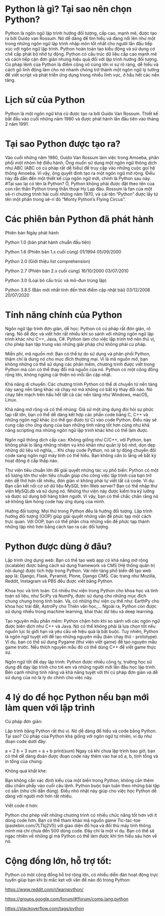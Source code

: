 # Python là gì? Tại sao nên chọn Python?
Python là ngôn ngữ lập trình hướng đối tượng, cấp cao, mạnh mẽ, được tạo ra bởi Guido van Rossum. Nó dễ dàng để tìm hiểu và đang nổi lên như một trong những ngôn ngữ lập trình nhập môn tốt nhất cho người lần đầu tiếp xúc với ngôn ngữ lập trình. Python hoàn toàn tạo kiểu động và sử dụng cơ chế cấp phát bộ nhớ tự động. Python có cấu trúc dữ liệu cấp cao mạnh mẽ và cách tiếp cận đơn giản nhưng hiệu quả đối với lập trình hướng đối tượng. Cú pháp lệnh của Python là điểm cộng vô cùng lớn vì sự rõ ràng, dễ hiểu và cách gõ linh động làm cho nó nhanh chóng trở thành một ngôn ngữ lý tưởng để viết script và phát triển ứng dụng trong nhiều lĩnh vực, ở hầu hết các nền tảng.


# Lịch sử của Python
Python là một ngôn ngữ khá cũ được tạo ra bởi Guido Van Rossum. Thiết kế bắt đầu vào cuối những năm 1980 và được phát hành lần đầu tiên vào tháng 2 năm 1991.
# Tại sao Python được tạo ra?
Vào cuối những năm 1980, Guido Van Rossum làm việc trong Amoeba, phân phối một nhóm hệ điều hành. Ông muốn sử dụng một ngôn ngữ thông dịch như ABC (ABC có cú pháp rất dễ hiểu) để truy cập vào những cuộc gọi hệ thống Amoeba. Vì vậy, ông quyết định tạo ra một ngôn ngữ mở rộng. Điều này đã dẫn đến một thiết kế của ngôn ngữ mới, chính là Python sau này.
#Tại sao lại có tên là Python?
Ồ, Python không phải được đặt theo tên của con rắn thần Python trong thần thoại Hy Lạp đâu. Rossum là fan của một sê-ri chương trình hài cuối những năm 1970, và cái tên “Python” được lấy từ tên một phần trong sê-ri đó “Monty Python’s Flying Circus”.

# Các phiên bản Python đã phát hành
Phiên bản	Ngày phát hành

Python 1.0 (bản phát hành chuẩn đầu tiên)

Python 1.6 (Phiên bản 1.x cuối cùng)	01/1994
05/09/2000

Python 2.0 (Giới thiệu list comprehension)

Python 2.7 (Phiên bản 2.x cuối cùng)	16/10/2000
03/07/2010

Python 3.0 (Loại bỏ cấu trúc và mô-đun trùng lặp)

Python 3.8.5 (Bản mới nhất tính đến thời điểm cập nhật bài)	03/12/2008
20/07/2020

# Tính năng chính của Python
Ngôn ngữ lập trình đơn giản, dễ học: Python có cú pháp rất đơn giản, rõ ràng. Nó dễ đọc và viết hơn rất nhiều khi so sánh với những ngôn ngữ lập trình khác như C++, Java, C#. Python làm cho việc lập trình trở nên thú vị, cho phép bạn tập trung vào những giải pháp chứ không phải cú pháp.

Miễn phí, mã nguồn mở: Bạn có thể tự do sử dụng và phân phối Python, thậm chí là dùng nó cho mục đích thương mại. Vì là mã nguồn mở, bạn không những có thể sử dụng các phần mềm, chương trình được viết trong Python mà còn có thể thay đổi mã nguồn của nó. Python có một cộng đồng rộng lớn, không ngừng cải thiện nó mỗi lần cập nhật.


Khả năng di chuyển: Các chương trình Python có thể di chuyển từ nền tảng này sang nền tảng khác và chạy nó mà không có bất kỳ thay đổi nào. Nó chạy liền mạch trên hầu hết tất cả các nền tảng như Windows, macOS, Linux.

Khả năng mở rộng và có thể nhúng: Giả sử một ứng dụng đòi hỏi sự phức tạp rất lớn, bạn có thể dễ dàng kết hợp các phần code bằng C, C++ và những ngôn ngữ khác (có thể gọi được từ C) vào code Python. Điều này sẽ cung cấp cho ứng dụng của bạn những tính năng tốt hơn cũng như khả năng scripting mà những ngôn ngữ lập trình khác khó có thể làm được.

Ngôn ngữ thông dịch cấp cao: Không giống như C/C++, với Python, bạn không phải lo lắng những nhiệm vụ khó khăn như quản lý bộ nhớ, dọn dẹp những dữ liệu vô nghĩa,... Khi chạy code Python, nó sẽ tự động chuyển đổi code sang ngôn ngữ máy tính có thể hiểu. Bạn không cần lo lắng về bất kỳ hoạt động ở cấp thấp nào.

Thư viện tiêu chuẩn lớn để giải quyết những tác vụ phổ biến: Python có một số lượng lớn thư viện tiêu chuẩn giúp cho công việc lập trình của bạn trở nên dễ thở hơn rất nhiều, đơn giản vì không phải tự viết tất cả code. Ví dụ: Bạn cần kết nối cơ sở dữ liệu MySQL trên Web server? Bạn có thể nhập thư viện MySQLdb và sử dụng nó. Những thư viện này được kiểm tra kỹ lưỡng và được sử dụng bởi hàng trăm người. Vì vậy, bạn có thể chắc chắn rằng nó sẽ không làm hỏng code hay ứng dụng của mình.

Hướng đối tượng: Mọi thứ trong Python đều là hướng đối tượng. Lập trình hướng đối tượng (OOP) giúp giải quyết những vấn đề phức tạp một cách trực quan. Với OOP, bạn có thể phân chia những vấn đề phức tạp thành những tập nhỏ hơn bằng cách tạo ra các đối tượng.


# Python được dùng ở đâu?
Lập trình ứng dụng web: Bạn có thể tạo web app có khả năng mở rộng (scalable) được bằng cách sử dụng framework và CMS (Hệ thống quản trị nội dung) được tích hợp trong Python. Vài nền tảng phổ biến để tạo web app là: Django, Flask, Pyramid, Plone, Django CMS. Các trang như Mozilla, Reddit, Instagram và PBS đều được viết bằng Python.

Khoa học và tính toán: Có nhiều thư viện trong Python cho khoa học và tính toán số liệu, như SciPy và NumPy, được sử dụng cho những mục đích chung chung trong tính toán. Và, có những thư viện cụ thể như: EarthPy cho khoa học trái đất, AstroPy cho Thiên văn học,... Ngoài ra, Python còn được sử dụng nhiều trong machine learning, khai thác dữ liệu và deep learning.

Tạo nguyên mẫu phần mềm: Python chậm hơn khi so sánh với các ngôn ngữ được biên dịch như C++ và Java. Nó có thể không phải là lựa chọn tốt nếu nguồn lực bị giới hạn và yêu cầu về hiệu quả là bắt buộc. Tuy nhiên, Python là ngôn ngữ tuyệt vời để tạo những nguyên mẫu (bản chạy thử - prototype). Ví dụ, bạn có thể sử dụng Pygame (thư viện viết game) để tạo nguyên mẫu game trước. Nếu thích nguyên mẫu đó có thể dùng C++ để viết game thực sự.

Ngôn ngữ tốt để dạy lập trình: Python được nhiều công ty, trường học sử dụng để dạy lập trình cho trẻ em và những người mới lần đầu học lập trình. Bên cạnh những tính năng và khả năng tuyệt vời thì cú pháp đơn giản và dễ sử dụng của nó là lý do chính cho việc này.

# 4 lý do để học Python nếu bạn mới làm quen với lập trình
Cú pháp đơn giản:

Lập trình bằng Python rất thú vị. Nó dễ dàng để hiểu và code bằng Python. Tại sao? Cú pháp của Python khá giống với ngôn ngữ tự nhiên, ví dụ như đoạn code dưới đây:

a = 2
b = 3
sum = a + b
print(sum)
Ngay cả khi chưa lập trình bao giờ, bạn có thể dễ dàng đoán được đoạn code này thêm vào hai số a, b, tính tổng và in tổng của chúng.

Không quá khắt khe:

Bạn không cần xác định kiểu của một biến trong Python, không cần thêm dấu chấm phẩy vào cuối câu lệnh. Python buộc bạn tuân theo những bài tập có sẵn (như chỉ dẫn đúng). Điều nhỏ nhặt này giúp cho việc học Python dễ dàng với người mới hơn rất nhiều.


Viết code ít hơn:

Python cho phép viết những chương trình có nhiều chức năng tốt hơn với ít dòng code hơn. Bạn có thể tham khảo mã nguồn game Tic-tac-toe (pastebin.com/7LTkj2V5) với giao diện đồ họa và đối thủ máy tính thông minh mà chỉ chưa đến 500 dòng code. Đây chỉ là một ví dụ. Bạn có thể sẽ ngạc nhiên về những gì mà Python có thể làm được khi tìm hiểu sâu hơn về nó.

# Cộng đồng lớn, hỗ trợ tốt:

Python có một cộng đồng hỗ trợ rộng lớn, có nhiều diễn đàn hoạt động trực tuyến giúp bạn khi bị mắc kẹt với vấn đề nào đó trong Python:

https://www.reddit.com/r/learnpython/

https://groups.google.com/forum/#!forum/comp.lang.python

https://stackoverflow.com/tags/python
